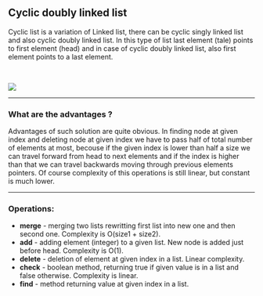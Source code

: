 ## Cyclic doubly linked list

Cyclic list is a variation of Linked list, there can be cyclic singly linked list and also cyclic doubly linked list. In this type 
of list last element (tale) points to first element (head) and in case of cyclic doubly linked list, also first element points to a
last element.

<br>

![](https://cdncontribute.geeksforgeeks.org/wp-content/uploads/CircularLinkeList.png)

<hr>

### What are the advantages ?

Advantages of such solution are quite obvious. In finding node at given index and deleting node at given index we have to pass half 
of total number of elements at most, becouse if the given index is lower than half a size we can travel forward from head to next elements 
and if the index is higher than that we can travel backwards moving through previous elements pointers. Of course complexity of this 
operations is still linear, but constant is much lower.

<hr>

### Operations:

  * **merge** - merging two lists rewritting first list into new one and then second one. Complexity is O(size1 + size2).
  * **add** - adding element (integer) to a given list. New node is added just before head. Complexity is O(1).
  * **delete** - deletion of element at given index in a list. Linear complexity.
  * **check** - boolean method, returning true if given value is in a list and false otherwise. Complexity is linear.
  * **find** - method returning value at given index in a list.
